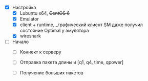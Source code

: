 - [X] Настройка
  - [x] Lubuntu x64, ~~CentOS 6~~
  - [x] Emulator
  - [x] client + runtime, _графический клиент SM даже получил состояние Optimal у эмулятора
  - [x] wireshark
- [ ] Начало
  - [ ] Коннект к серверу
  - [ ] Отправка пакета длины и [q1, q4, time, qpower]
  - [ ] Получение больших пакетов 


